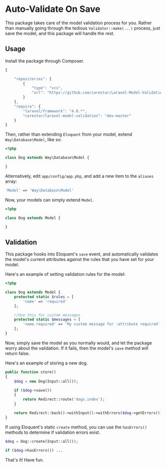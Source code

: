 # Auto-Validate On Save
This package takes care of the model validation process for you. Rather than manually going through the tedious `Validator::make(...)` process, just save the model, and this package will handle the rest.

## Usage
Install the package through Composer.

```js
{

	"repositories": [
		{
			"type": "vcs",
			"url": "https://github.com/carestar/Laravel-Model-Validation.git"
		}
	],
    "require": {
        "laravel/framework": "4.0.*",
        "carestar/laravel-model-validation": "dev-master"
    }
}
```

Then, rather than extending `Eloquent` from your model, extend `Way\Database\Model`, like so:

```php
<?php

class Dog extends Way\Database\Model {

}
```

Alternatively, edit `app/config/app.php`, and add a new item to the `aliases` array:

```php
'Model' => 'Way\Database\Model'
```
Now, your models can simply extend `Model`.

```php
<?php

class Dog extends Model {

}
```

## Validation

This package hooks into Eloquent's `save` event, and automatically validates the model's current attributes against the rules that you have set for your model.

Here's an example of setting validation rules for the model:

```php
<?php

class Dog extends Model {
    protected static $rules = [
        'name' => 'required'
    ];

    //Use this for custom messages
    protected static $messages = [
        'name.required' => 'My custom message for :attribute required'
    ];
}
```

Now, simply save the model as you normally would, and let the package worry about the validation. If it fails, then the model's `save` method will return false.

Here's an example of storing a new dog.

```php
public function store()
{
    $dog = new Dog(Input::all());

    if ($dog->save())
    {
        return Redirect::route('dogs.index');
    }

    return Redirect::back()->withInput()->withErrors($dog->getErrors());
}
```

If using Eloquent's static `create` method, you can use the `hasErrors()` methods to determine if validation errors exist.

```php
$dog = Dog::create(Input::all());

if ($dog->hasErrors()) ...
```
That's it! Have fun.
